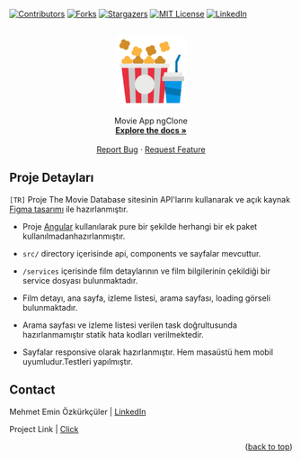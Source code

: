 <a name="readme-top"></a>

[![Contributors][contributors-shield]][contributors-url]
[![Forks][forks-shield]][forks-url]
[![Stargazers][stars-shield]][stars-url]
[![MIT License][license-shield]][license-url]
[![LinkedIn][linkedin-shield]][linkedin-url]

<br />
<div align="center">
  <a href="https://github.com/ozkurkculer/movie-app-ngclone">
    <img src="/src/assets/images/popcorn.png" alt="Logo" width="125" />
  </a>

  <p align="center">
    Movie App ngClone
    <br />
    <a href="https://github.com/ozkurkculer/movie-app-ngclone"><strong>Explore the docs »</strong></a>
    <br />
    <br />
    <a href="https://github.com/ozkurkculer/movie-app-ngclone/issues">Report Bug</a>
    ·
    <a href="https://github.com/ozkurkculer/movie-app-ngclone/issues">Request Feature</a>
  </p>
</div>


<!-- ABOUT THE PROJECT -->
## Proje Detayları

`[TR]` 
Proje The Movie Database sitesinin API'larını kullanarak ve açık kaynak [Figma tasarımı](https://www.figma.com/file/crigUib6LIYnTmfGJLgdqZ/Movies-app-(Community)) ile hazırlanmıştır. 

- Proje [Angular](https://angular.dev) kullanılarak pure bir şekilde herhangi bir ek paket kullanılmadanhazırlanmıştır.

- `src/` directory içerisinde api, components ve sayfalar mevcuttur.

- `/services` içerisinde film detaylarının ve film bilgilerinin çekildiği bir service dosyası bulunmaktadır.

- Film detayı, ana sayfa, izleme listesi, arama sayfası, loading görseli bulunmaktadır.

- Arama sayfası ve izleme listesi verilen task doğrultusunda hazırlanmamıştır statik hata kodları verilmektedir.

- Sayfalar responsive olarak hazırlanmıştır. Hem masaüstü hem mobil uyumludur.Testleri yapılmıştır.

## Contact

Mehmet Emin Özkürkçüler | [LinkedIn](https://linkedin.com/in/mehmeteminozkurkculer/)

Project Link |  [Click](https://github.com/ozkurkculer/movie-app-ngclone)

<p align="right">(<a href="#readme-top">back to top</a>)</p>

<!-- MARKDOWN LINKS & IMAGES -->
[contributors-shield]: https://img.shields.io/github/contributors/ozkurkculer/task-movie-app.svg?style=for-the-badge
[contributors-url]: https://github.com/ozkurkculer/movie-app-ngclone/graphs/contributors
[forks-shield]: https://img.shields.io/github/forks/ozkurkculer/task-movie-app.svg?style=for-the-badge
[forks-url]: https://github.com/ozkurkculer/movie-app-ngclone/network/members
[stars-shield]: https://img.shields.io/github/stars/ozkurkculer/task-movie-app.svg?style=for-the-badge
[stars-url]: https://github.com/ozkurkculer/movie-app-ngclone/stargazers
[license-shield]: https://img.shields.io/github/license/ozkurkculer/task-movie-app.svg?style=for-the-badge
[license-url]: https://github.com/ozkurkculer/movie-app-ngclone/blob/master/LICENSE.txt
[linkedin-shield]: https://img.shields.io/badge/-LinkedIn-black.svg?style=for-the-badge&logo=linkedin&colorB=555
[linkedin-url]: https://linkedin.com/in/mehmeteminozkurkculer/